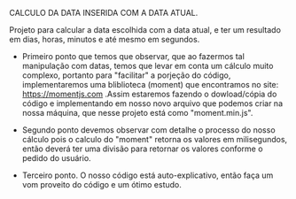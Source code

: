 CALCULO DA DATA INSERIDA COM A DATA ATUAL.

Projeto para calcular a data escolhida com a data atual, e  ter um resultado em dias, horas, minutos e até mesmo em segundos. 

 - Primeiro ponto que temos que observar, que ao fazermos tal manipulação com datas, temos que levar em conta um cálculo muito complexo, portanto para "facilitar" a porjeção do código, implementaremos uma bliblioteca (moment) que encontramos no site: https://momentjs.com .Assim estaremos fazendo o dowload/cópia do código e implementando em nosso novo arquivo que podemos criar na nossa máquina, que nesse projeto está como "moment.min.js". 

 - Segundo ponto devemos observar com detalhe o processo do nosso cálculo pois o calculo do "moment" retorna os valores em milisegundos, então deverá ter uma divisão para retornar os valores conforme o pedido do usuário. 

 - Terceiro ponto. O nosso código está auto-explicativo, então faça um vom proveito do código e um ótimo estudo. 